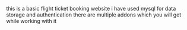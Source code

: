 this is a basic flight ticket booking website
i have used mysql for data storage and authentication
there are multiple addons which you will get while working with it
